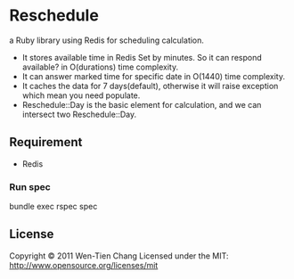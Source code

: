 # Reschedule

a Ruby library using Redis for scheduling calculation. 

* It stores available time in Redis Set by minutes. So it can respond available? in O(durations) time complexity.
* It can answer marked time for specific date in O(1440) time complexity.
* It caches the data for 7 days(default), otherwise it will raise exception which mean you need populate.
* Reschedule::Day is the basic element for calculation, and we can intersect two Reschedule::Day.

## Requirement

* Redis

### Run spec

  bundle exec rspec spec

## License

Copyright © 2011 Wen-Tien Chang
Licensed under the MIT: http://www.opensource.org/licenses/mit